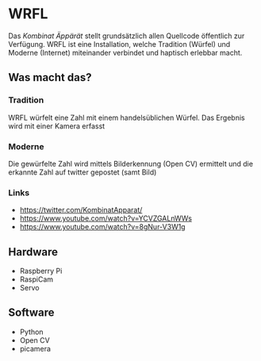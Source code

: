 # WRFL
Das *Kombinat Äppärät* stellt grundsätzlich allen Quellcode öffentlich zur Verfügung.
WRFL ist eine Installation, welche Tradition (Würfel) und Moderne (Internet) miteinander verbindet und haptisch erlebbar macht.

## Was macht das?

### Tradition
WRFL würfelt eine Zahl mit einem handelsüblichen Würfel. Das Ergebnis wird mit einer Kamera erfasst

### Moderne
Die gewürfelte Zahl wird mittels Bilderkennung (Open CV) ermittelt und die erkannte Zahl auf twitter gepostet (samt Bild)

### Links
* https://twitter.com/KombinatApparat/
* https://www.youtube.com/watch?v=YCVZGALnWWs
* https://www.youtube.com/watch?v=8gNur-V3W1g


## Hardware
* Raspberry Pi
* RaspiCam 
* Servo

## Software
* Python
* Open CV
* picamera
